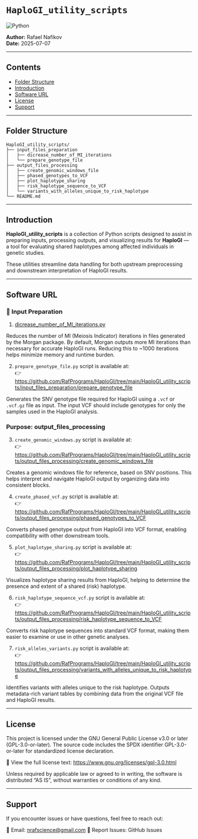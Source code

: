 # `HaploGI_utility_scripts`

![Python](https://img.shields.io/badge/python-3.x-blue.svg)

**Author:** Rafael Nafikov  
**Date:** 2025-07-07

------------------------------------------------------------------------

## Contents
- [Folder Structure](#folder-structure)
- [Introduction](#introduction)
- [Software URL](#software-url)
- [License](#license)
- [Support](#support)

------------------------------------------------------------------------

## Folder Structure

```
HaploGI_utility_scripts/
├── input_files_preparation
│   ├── dicrease_number_of_MI_iterations
│   └── prepare_genotype_file
├── output_files_processing
│   ├── create_genomic_windows_file
│   ├── phased_genotypes_to_VCF
│   ├── plot_haplotype_sharing
│   ├── risk_haplotype_sequence_to_VCF
│   └── variants_with_alleles_unique_to_risk_haplotype
└── README.md

```

---

## Introduction

**HaploGI_utility_scripts** is a collection of Python scripts designed to assist in preparing inputs, processing outputs, and visualizing results for **HaploGI** — a tool for evaluating shared haplotypes among affected individuals in genetic studies.

These utilities streamline data handling for both upstream preprocessing and downstream interpretation of HaploGI results.

---

## Software URL

### 🔷 Input Preparation

1. [dicrease_number_of_MI_iterations.py](https://github.com/RafPrograms/HaploGI/tree/main/HaploGI_utility_scripts/input_files_preparation/dicrease_number_of_MI_iterations)

Reduces the number of MI (Meiosis Indicator) iterations in files generated by the Morgan package.
By default, Morgan outputs more MI iterations than necessary for accurate HaploGI runs. Reducing this to ~1000 iterations helps minimize memory and runtime burden.

2. `prepare_genotype_file.py` script is available at:  
👉 <https://github.com/RafPrograms/HaploGI/tree/main/HaploGI_utility_scripts/input_files_preparation/prepare_genotype_file>

Generates the SNV genotype file required for HaploGI using a `.vcf` or `.vcf.gz` file as input.
The input VCF should include genotypes for only the samples used in the HaploGI analysis.

### Purpose: output_files_processing

3. `create_genomic_windows.py` script is available at:  
👉 <https://github.com/RafPrograms/HaploGI/tree/main/HaploGI_utility_scripts/output_files_processing/create_genomic_windows_file>

Creates a genomic windows file for reference, based on SNV positions.
This helps interpret and navigate HaploGI output by organizing data into consistent blocks.

4. `create_phased_vcf.py` script is available at:  
👉 <https://github.com/RafPrograms/HaploGI/tree/main/HaploGI_utility_scripts/output_files_processing/phased_genotypes_to_VCF>

Converts phased genotype output from HaploGI into VCF format, enabling compatibility with other downstream tools.

5. `plot_haplotype_sharing.py` script is available at:  
👉 <https://github.com/RafPrograms/HaploGI/tree/main/HaploGI_utility_scripts/output_files_processing/plot_haplotype_sharing>

Visualizes haplotype sharing results from HaploGI, helping to determine the presence and extent of a shared (risk) haplotype.

6. `risk_haplotype_sequence_vcf.py` script is available at:  
👉 <https://github.com/RafPrograms/HaploGI/tree/main/HaploGI_utility_scripts/output_files_processing/risk_haplotype_sequence_to_VCF>

Converts risk haplotype sequences into standard VCF format, making them easier to examine or use in other genetic analyses.

7. `risk_alleles_variants.py` script is available at:  
👉 <https://github.com/RafPrograms/HaploGI/tree/main/HaploGI_utility_scripts/output_files_processing/variants_with_alleles_unique_to_risk_haplotype>

Identifies variants with alleles unique to the risk haplotype.
Outputs metadata-rich variant tables by combining data from the original VCF file and HaploGI results.

------------------------------------------------------------------------

## License

This project is licensed under the GNU General Public License v3.0 or later (GPL-3.0-or-later).
The source code includes the SPDX identifier GPL-3.0-or-later for standardized license declaration.

📜 View the full license text: https://www.gnu.org/licenses/gpl-3.0.html

Unless required by applicable law or agreed to in writing, the software is distributed
“AS IS”, without warranties or conditions of any kind.

---

## Support

If you encounter issues or have questions, feel free to reach out:

📧 Email: nrafscience@gmail.com
🐛 Report Issues: GitHub Issues


